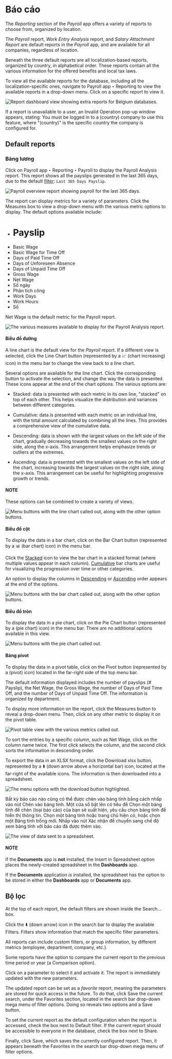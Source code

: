 # Báo cáo

The *Reporting* section of the *Payroll* app offers a variety of reports to choose from, organized
by location.

The *Payroll* report, *Work Entry Analysis* report, and *Salary Attachment Report* are default
reports in the *Payroll* app, and are available for all companies, regardless of location.

Beneath the three default reports are all localization-based reports, organized by country, in
alphabetical order. These reports contain all the various information for the offered benefits and
local tax laws.

To view all the available reports for the database, including all the localization-specific ones,
navigate to Payroll app ‣ Reporting to view the available reports in a drop-down
menu. Click on a specific report to view it.

![Report dashboard view showing extra reports for Belgium databases.](applications/hr/payroll/reporting/reports.png)

If a report is unavailable to a user, an Invalid Operation pop-up window appears,
stating: You must be logged in to a (country) company to use this feature, where
"(country)" is the specific country the company is configured for.

## Default reports

### Bảng lương

Click on Payroll app ‣ Reporting ‣ Payroll to display the Payroll
Analysis report. This report shows all the payslips generated in the last 365 days, due to the
default [filter](#payroll-filters): `Last 365 Days Payslip`.

![Payroll overview report showing payroll for the last 365 days.](applications/hr/payroll/reporting/payroll-report.png)

The report can display metrics for a variety of parameters. Click the Measures box to
view a drop-down menu with the various metric options to display. The default options available
include:

- # Payslip
- Basic Wage
- Basic Wage for Time Off
- Days of Paid Time Off
- Days of Unforeseen Absence
- Days of Unpaid Time Off
- Gross Wage
- Net Wage
- Số ngày
- Phân tích công
- Work Days
- Work Hours
- Số

Net Wage is the default metric for the Payroll report.

![The various measures available to display for the Payroll Analysis report.](applications/hr/payroll/reporting/measures.png)

#### Biểu đồ đường

A line chart is the default view for the *Payroll* report. If a different view is selected, click
the Line Chart button (represented by a 📈 (chart increasing) icon) in the
menu bar to change the view back to a line chart.

Several options are available for the line chart. Click the corresponding button to activate the
selection, and change the way the data is presented. These icons appear at the end of the chart
options. The various options are:

<a id="payroll-stacked"></a>
- Stacked: data is presented with each metric in its own line, "stacked" on top of each
  other. This helps visualize the distribution and variances between different categories.

<a id="payroll-cumulative"></a>
- Cumulative: data is presented with each metric on an individual line, with the total
  amount calculated by combining all the lines. This provides a comprehensive view of the cumulative
  data.

<a id="payroll-descending"></a>
- Descending: data is shown with the largest values on the left side of the chart,
  gradually decreasing towards the smallest values on the right side, along the x-axis. This
  arrangement helps emphasize trends or outliers at the extremes.

<a id="payroll-ascending"></a>
- Ascending: data is presented with the smallest values on the left side of the chart,
  increasing towards the largest values on the right side, along the x-axis. This arrangement can be
  useful for highlighting progressive growth or trends.

#### NOTE
These options can be combined to create a variety of views.

![Menu buttons with the line chart called out, along with the other option buttons.](applications/hr/payroll/reporting/line-chart.png)

#### Biểu đồ cột

To display the data in a bar chart, click on the Bar Chart button (represented by a
📊 (bar chart) icon) in the menu bar.

Click the [Stacked](#payroll-stacked) icon to view the bar chart in a stacked format (where
multiple values appear in each column). [Cumulative](#payroll-cumulative) bar charts are useful
for visualizing the progression over time or other categories.

An option to display the columns in [Descending](#payroll-descending) or [Ascending](#payroll-ascending) order appears at the end of the options.

![Menu buttons with the bar chart called out, along with the other option buttons.](applications/hr/payroll/reporting/bar-chart.png)

#### Biểu đồ tròn

To display the data in a pie chart, click on the Pie Chart button (represented by a
(pie chart) icon) in the menu bar. There are no additional options available in this
view.

![Menu buttons with the pie chart called out.](applications/hr/payroll/reporting/pie-chart.png)

#### Bảng pivot

To display the data in a pivot table, click on the Pivot button (represented by a
(pivot) icon) located in the far-right side of the top menu bar.

The default information displayed includes the number of payslips (# Payslip), the
Net Wage, the Gross Wage, the number of Days of Paid Time Off,
and the number of Days of Unpaid Time Off. The information is organized by department.

To display more information on the report, click the Measures button to reveal a
drop-down menu. Then, click on any other metric to display it on the pivot table.

![Pivot table view with the various metrics called out.](applications/hr/payroll/reporting/pivot.png)

To sort the entries by a specific column, such as Net Wage, click on the column name
twice. The first click selects the column, and the second click sorts the information in descending
order.

To export the data in an XLSX format, click the Download xlsx button, represented by a
⬇️ (down arrow above a horizontal bar) icon, located at the far-right of the available
icons. The information is then downloaded into a spreadsheet.

![The menu options with the download button highlighted.](applications/hr/payroll/reporting/xlsx.png)

Bất kỳ báo cáo nào cũng có thể được chèn vào bảng tính bằng cách nhấp vào nút Chèn vào bảng tính. Một cửa sổ bật lên có tiêu đề Chọn một bảng tính để chèn (loại báo cáo) của bạn sẽ xuất hiện, yêu cầu chọn bảng tính để hiển thị thông tin. Chọn một bảng tính hoặc trang chủ hiện có, hoặc chọn một Bảng tính trống mới. Nhấp vào nút Xác nhận để chuyển sang chế độ xem bảng tính với báo cáo đã được thêm vào.

![The view of data sent to a spreadsheet.](applications/hr/payroll/reporting/spreadsheet.png)

<a id="payroll-doc-storage"></a>

#### NOTE
If the **Documents** app is **not** installed, the Insert in Spreadsheet option
places the newly-created spreadsheet in the **Dashboards** app.

If the **Documents** application *is* installed, the spreadsheet has the option to be stored in
either the **Dashboards** app or **Documents** app.

<a id="payroll-filters"></a>

## Bộ lọc

At the top of each report, the default filters are shown inside the Search... box.

Click the ⬇️ (down arrow) icon in the search bar to display the available
Filters. Filters show information that match the specific filter parameters.

All reports can include custom filters, or group information, by different metrics (employee,
department, company, etc.).

Some reports have the option to compare the current report to the previous time period or year (a
Comparison option).

Click on a parameter to select it and activate it. The report is immediately updated with the new
parameters.

The updated report can be set as a *favorite* report, meaning the parameters are stored for quick
access in the future. To do that, click Save the current search, under the
Favorites section, located in the search bar drop-down mega menu of filter options.
Doing so reveals two options and a Save button.

To set the current report as the default configuration when the report is accessed, check the box
next to Default filter. If the current report should be accessible to everyone in the
database, check the box next to Share.

Finally, click Save, which saves the currently configured report. Then, it appears
beneath the Favorites in the search bar drop-down mega menu of filter options.
